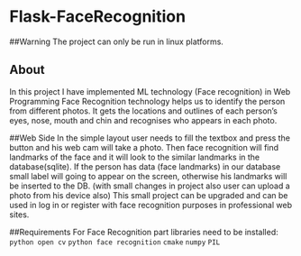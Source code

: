 # Flask-FaceRecognition
##Warning 
The project can only be run in linux platforms.

## About
In this project I have implemented ML technology (Face recognition) in Web Programming
Face Recognition technology helps us to identify the person from different photos. It gets the locations and outlines of each person’s eyes, nose, mouth and chin and recognises who appears in each photo.

##Web Side
In the simple layout user needs to fill the textbox and press the button and his web cam will take a photo. Then face recognition will find landmarks of the face and it will look to the similar landmarks in the database(sqlite). If the person has data (face landmarks) in our database small label will going to appear on the screen, otherwise his landmarks will be inserted to the DB. 
(with small changes in project also user can upload a photo from his device also)
This small project can be upgraded and can be used in log in or register with face recognition purposes in professional web sites.

##Requirements
For Face Recognition part libraries need to be installed:
`python open cv`
`python face recognition`
`cmake`
`numpy`
`PIL`